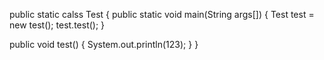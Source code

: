 public static calss Test {
  public static void main(String args[]) {
    Test test = new test();
    test.test();
  }
  
  public void test() {
    System.out.println(123);
  }
}
